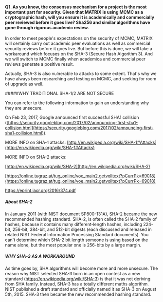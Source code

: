 #### Q1. As you know, the consensus mechanism for a project is the most important part for security. Given that MATRIX is using MCMC as a cryptographic hash, will you ensure it is academically and commercially peer reviewed before it goes live? Sha256 and similar algorithms have gone through rigorous academic review.

In order to meet people's expectations on the security of MCMC, MATRIX will certainly carry out academic peer evaluations as well as commercial security reviews before it goes live. But before this is done, we will take a workaround which focuses on the SHA-3 (Secure Hash Algorithm 3). And we will switch to MCMC finally when academica and commercial peer reviews generate a positive result.

Actually, SHA-3 is also vulnerable to attacks to some extent. That's why we have always been researching and testing on MCMC, and seeking for room of upgrade as well.

#####WHY TRADITIONAL SHA-1/2 ARE NOT SECURE

You can refer to the following information to gain an understanding why they are unsecure.

On Feb 23, 2017, Google announced first successful SHA1 collision ([https://security.googleblog.com/2017/02/announcing-first-sha1-collision.html](https://security.googleblog.com/2017/02/announcing-first-sha1-collision.html)).

MORE INFO on SHA-1 attacks: [http://en.wikipedia.org/wiki/SHA-1#Attacks](http://en.wikipedia.org/wiki/SHA-1#Attacks)

MORE INFO on SHA-2 attacks: 

[http://en.wikipedia.org/wiki/SHA-2](http://en.wikipedia.org/wiki/SHA-2)

[https://online.tugraz.at/tug_online/voe_main2.getvolltext?pCurrPk=69018](https://online.tugraz.at/tug_online/voe_main2.getvolltext?pCurrPk=69018)

[https://eprint.iacr.org/2016/374.pdf ](https://eprint.iacr.org/2016/374.pdf )


##### About SHA-2

In January 2011 (with NIST document SP800-131A), SHA-2 became the new recommended hashing standard. SHA-2, is often called the SHA-2 family of hashes, because it contains many different-length hashes, including 224-bit, 256-bit, 384-bit, and 512-bit digests (each discussed and released in related NIST Federal Information Processing Standard documents). You can't determine which SHA-2 bit length someone is using based on the name alone, but the most popular one is 256-bits by a large margin.


##### WHY SHA-3 AS A WORKAROUND

As time goes by, SHA algorithms will become more and more unsecure. The reason why NIST selected SHA-3 born in an open contest as a new standard (https://en.wikipedia.org/wiki/SHA-3) is that it was not deriving from SHA family. Instead, SHA-3 has a totally different maths algorithm. NIST published a draft standard and officially named it as SHA-3 on August 5th, 2015. SHA-3 then became the new recommended hashing standard.


 